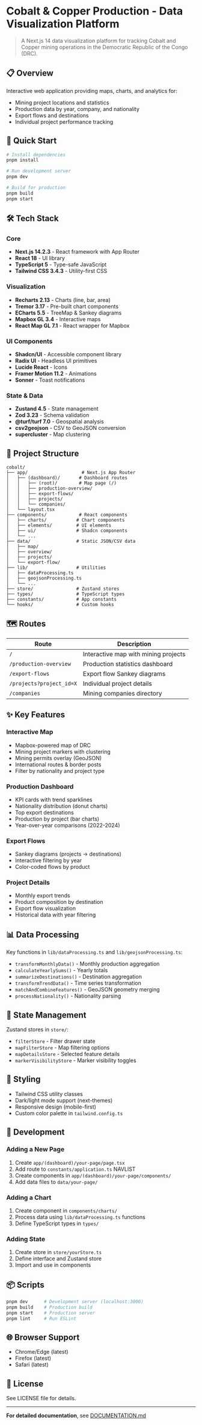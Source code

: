 # Cobalt & Copper Production - Data Visualization Platform

> A Next.js 14 data visualization platform for tracking Cobalt and Copper mining operations in the Democratic Republic of the Congo (DRC).

## 📋 Overview

Interactive web application providing maps, charts, and analytics for:
- Mining project locations and statistics
- Production data by year, company, and nationality  
- Export flows and destinations
- Individual project performance tracking

## 🚀 Quick Start

```bash
# Install dependencies
pnpm install

# Run development server
pnpm dev

# Build for production
pnpm build
pnpm start
```

## 🛠️ Tech Stack

### Core
- **Next.js 14.2.3** - React framework with App Router
- **React 18** - UI library
- **TypeScript 5** - Type-safe JavaScript
- **Tailwind CSS 3.4.3** - Utility-first CSS

### Visualization
- **Recharts 2.13** - Charts (line, bar, area)
- **Tremor 3.17** - Pre-built chart components
- **ECharts 5.5** - TreeMap & Sankey diagrams
- **Mapbox GL 3.4** - Interactive maps
- **React Map GL 7.1** - React wrapper for Mapbox

### UI Components
- **Shadcn/UI** - Accessible component library
- **Radix UI** - Headless UI primitives
- **Lucide React** - Icons
- **Framer Motion 11.2** - Animations
- **Sonner** - Toast notifications

### State & Data
- **Zustand 4.5** - State management
- **Zod 3.23** - Schema validation
- **@turf/turf 7.0** - Geospatial analysis
- **csv2geojson** - CSV to GeoJSON conversion
- **supercluster** - Map clustering

## 📁 Project Structure

```
cobalt/
├── app/                    # Next.js App Router
│   ├── (dashboard)/       # Dashboard routes
│   │   ├── (root)/        # Map page (/)
│   │   ├── production-overview/
│   │   ├── export-flows/
│   │   ├── projects/
│   │   └── companies/
│   └── layout.tsx
├── components/            # React components
│   ├── charts/           # Chart components
│   ├── elements/         # UI elements
│   ├── ui/               # Shadcn components
│   └── ...
├── data/                 # Static JSON/CSV data
│   ├── map/
│   ├── overview/
│   ├── projects/
│   └── export-flow/
├── lib/                  # Utilities
│   ├── dataProcessing.ts
│   ├── geojsonProcessing.ts
│   └── ...
├── store/                # Zustand stores
├── types/                # TypeScript types
├── constants/            # App constants
└── hooks/                # Custom hooks
```

## 🗺️ Routes

| Route | Description |
|-------|-------------|
| `/` | Interactive map with mining projects |
| `/production-overview` | Production statistics dashboard |
| `/export-flows` | Export flow Sankey diagrams |
| `/projects?project_id=X` | Individual project details |
| `/companies` | Mining companies directory |

## ✨ Key Features

### Interactive Map
- Mapbox-powered map of DRC
- Mining project markers with clustering
- Mining permits overlay (GeoJSON)
- International routes & border posts
- Filter by nationality and project type

### Production Dashboard
- KPI cards with trend sparklines
- Nationality distribution (donut charts)
- Top export destinations
- Production by project (bar charts)
- Year-over-year comparisons (2022-2024)

### Export Flows
- Sankey diagrams (projects → destinations)
- Interactive filtering by year
- Color-coded flows by product

### Project Details
- Monthly export trends
- Product composition by destination
- Export flow visualization
- Historical data with year filtering

## 📊 Data Processing

Key functions in `lib/dataProcessing.ts` and `lib/geojsonProcessing.ts`:

- `transformMonthlyData()` - Monthly production aggregation
- `calculateYearlySums()` - Yearly totals
- `summarizeDestinations()` - Destination aggregation
- `transformTrendData()` - Time series transformation
- `matchAndCombineFeatures()` - GeoJSON geometry merging
- `processNationality()` - Nationality parsing

## 🔄 State Management

Zustand stores in `store/`:
- `filterStore` - Filter drawer state
- `mapFilterStore` - Map filtering options
- `mapDetailsStore` - Selected feature details
- `markerVisibilityStore` - Marker visibility toggles

## 🎨 Styling

- Tailwind CSS utility classes
- Dark/light mode support (next-themes)
- Responsive design (mobile-first)
- Custom color palette in `tailwind.config.ts`


## 📝 Development

### Adding a New Page
1. Create `app/(dashboard)/your-page/page.tsx`
2. Add route to `constants/application.ts` NAVLIST
3. Create components in `app/(dashboard)/your-page/components/`
4. Add data files to `data/your-page/`

### Adding a Chart
1. Create component in `components/charts/`
2. Process data using `lib/dataProcessing.ts` functions
3. Define TypeScript types in `types/`

### Adding State
1. Create store in `store/yourStore.ts`
2. Define interface and Zustand store
3. Import and use in components

## 📦 Scripts

```bash
pnpm dev      # Development server (localhost:3000)
pnpm build    # Production build
pnpm start    # Production server
pnpm lint     # Run ESLint
```

## 🌐 Browser Support

- Chrome/Edge (latest)
- Firefox (latest)
- Safari (latest)

## 📄 License

See LICENSE file for details.

---

**For detailed documentation**, see [DOCUMENTATION.md](./DOCUMENTATION.md)
